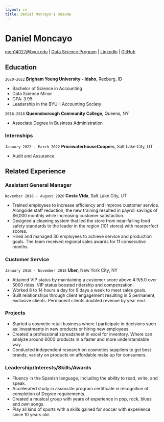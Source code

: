 ```yaml
---
layout: cv
title: Daniel Moncayo's Resume
---
```

# Daniel Moncayo

<div id="webaddress">
<a href="datascience@byui.edu">mon14027@byui.edu</a>
| <a href="https://byuidatascience.github.io/development.html">Data Science Program</a>
| <a href="https://www.linkedin.com/in/daniel-moncayo-8ba9851b8/?lipi=urn%3Ali%3Apage%3Ad_flagship3_feed%3BuyXWVmfvQrSD09hHmbeh9Q%3D%3D">LinkedIn</a>
| <a href="https://moncayodp.github.io/MoncayoD_resume/">GitHub</a>
</div>

<!-- https://www.monique.tech/the-art-of-markdown -->

## Education

`2020-2022`
__Brigham Young University - Idaho__, Rexburg, ID

- Bachelor of Science in Accounting
- Data Science Minor
- GPA: 3.95
- Leadership in the BYU-I Accounting Society

`2016-2018`
__Queensborough Community College__, Queens, NY

- Associate Degree in Business Administration

### Internships
`January 2022 - March 2022`
__PricewaterhouseCoopers__, Salt Lake City, UT

- Audit and Assurance

## Related Experience

### Assistant General Manager
`November 2018 - August 2020`
__Costa Vida__, Salt Lake City, UT

-  Trained employees to increase efficiency and improve customer service. Alongside staff reduction, the new training resulted in payroll
savings of $6,000 monthly while increasing customer satisfaction.
- Designed a cleaning system that led the store from near-failing food safety standards to the leader in the region (101 stores) with nearperfect scores.
- Hired and managed 30 employees to achieve service and production goals. The team received regional sales awards for 11 consecutive
months

### Customer Service

`January 2016 - November 2018`
__Uber__, New York City, NY

- Attained VIP status by maintaining a customer score above 4.9/5.0 over 5000 rides. VIP status boosted ridership and compensation.
- Worked 8 to 14 hours a day for 6 days a week to meet sales goals. 
- Built relationships through client engagement resulting in 5 permanent, exclusive clients. Permanent clients doubled revenue by year
end.


### Projects

-  Started a cosmetic retail business where I participate in decisions such as: investments in new products or hiring new employees.
- Created a professional spreadsheet in excel for inventory. Where can analyze around 6000 products in a faster and more
understandable way.
-  Conducted independent research on cosmetics suppliers to get best brands, variety on products on affordable make up for consumers.

### Leadership/Interests/Skills/Awards

-  Fluency in the Spanish language, including the ability to read, write, and speak.
- Accelerated study in associate program certificate in recognition of completion of Degree requirements.
- Created a musical group with years of experience in pop, rock, blues and own songs.
- Play all kind of sports with a skills gained for soccer with experience since 10 years old.



<!-- ### Footer

Last updated: May 2013 -->


